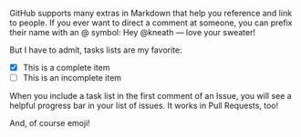 GitHub supports many extras in Markdown that help you reference and link
to people. If you ever want to direct a comment at someone, you can prefix 
their name with an @ symbol: Hey @kneath — love your sweater!

But I have to admit, tasks lists are my favorite:

- [x] This is a complete item
- [ ] This is an incomplete item

When you include a task list in the first comment of an Issue, you will see a 
helpful progress bar in your list of issues. It works in Pull Requests, too!

And, of course emoji!
